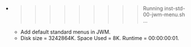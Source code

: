 * >>>>>>>>> Running inst-std-00-jwm-menu.sh ...
  * Add default standard menus in JWM.
  * Disk size = 3242864K. Space Used = 8K. Runtime = 00:00:00:01.
